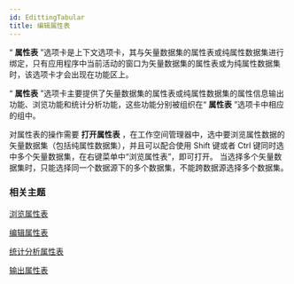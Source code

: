 ```yaml
---
id: EdittingTabular
title: 编辑属性表
---
```

“ **属性表**
”选项卡是上下文选项卡，其与矢量数据集的属性表或纯属性数据集进行绑定，只有应用程序中当前活动的窗口为矢量数据集的属性表或为纯属性数据集时，该选项卡才会出现在功能区上。

“ **属性表** ”选项卡主要提供了矢量数据集的属性表或纯属性数据集的属性信息输出功能、浏览功能和统计分析功能，这些功能分别被组织在“ **属性表**
”选项卡中相应的组中。

对属性表的操作需要 **打开属性表** ，在工作空间管理器中，选中要浏览属性数据的矢量数据集（包括纯属性数据集），并且可以配合使用 Shift 键或者
Ctrl 键同时选中多个矢量数据集，在右键菜单中“浏览属性表”，即可打开。
当选择多个矢量数据集时，只能选择同一个数据源下的多个数据集，不能跨数据源选择多个数据集。

### 相关主题

 [浏览属性表](Browsegroup)

 [编辑属性表](Editgroup)

 [统计分析属性表](StatisticAnalystgroup)

 [输出属性表](DatasetButton)

